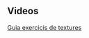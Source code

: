 ## Videos

[Guia exercicis de textures](https://sites.google.com/upc.edu/grafics-fib/laboratori?authuser=1#h.8cmp4nvqg7bc)
